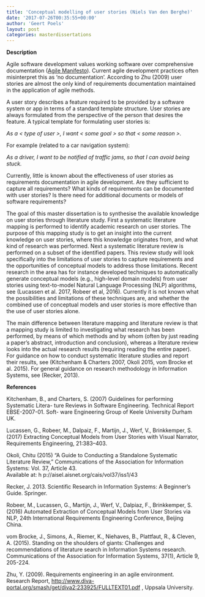 ```yaml
---
title: 'Conceptual modelling of user stories (Niels Van den Berghe)'
date: '2017-07-26T00:35:55+00:00'
author: 'Geert Poels'
layout: post
categories: masterdissertations
---
```


**Description**

Agile software development values working software over comprehensive documentation ([Agile Manifesto](http://agilemanifesto.org)). Current agile development practices often misinterpret this as ‘no documentation’. According to Zhu (2009) user stories are almost the only kind of requirements documentation maintained in the application of agile methods.

A user story describes a feature required to be provided by a software system or app in terms of a standard template structure. User stories are always formulated from the perspective of the person that desires the feature. A typical template for formulating user stories is:

*As a &lt; type of user &gt;, I want &lt; some goal &gt; so that &lt; some reason &gt;.*

For example (related to a car navigation system):

*As a driver, I want to be notified of traffic jams, so that I can avoid being stuck.*

Currently, little is known about the effectiveness of user stories as requirements documentation in agile development. Are they sufficient to capture all requirements? What kinds of requirements can be documented with user stories? Is there need for additional documents or models of software requirements?

The goal of this master dissertation is to synthesise the available knowledge on user stories through literature study. First a systematic literature mapping is performed to identify academic research on user stories. The purpose of this mapping study is to get an insight into the current knowledge on user stories, where this knowledge originates from, and what kind of research was performed. Next a systematic literature review is performed on a subset of the identified papers. This review study will look specifically into the limitations of user stories to capture requirements and the opportunities of conceptual models to address those limitations. Recent research in the area has for instance developed techniques to automatically generate conceptual models (e.g., high-level domain models) from user stories using text-to-model Natural Language Processing (NLP) algorithms, see (Lucassen et al. 2017, Robeer et al, 2016). Currently it is not known what the possibilities and limitations of these techniques are, and whether the combined use of conceptual models and user stories is more effective than the use of user stories alone.

The main difference between literature mapping and literature review is that a mapping study is limited to investigating what research has been performed, by means of which methods and by whom (often by just reading a paper’s abstract, introduction and conclusion), whereas a literature review looks into the actual research results (requiring reading the entire paper). For guidance on how to conduct systematic literature studies and report their results, see (Kitchenham &amp; Charters 2007, Okoli 2015, vom Brocke et al. 2015). For general guidance on research methodology in Information Systems, see (Recker, 2013).

**References**

Kitchenham, B., and Charters, S. (2007) Guidelines for performing Systematic Litera- ture Reviews in Software Engineering. Technical Report EBSE-2007-01. Soft- ware Engineering Group of Keele University Durham UK.

Lucassen, G., Robeer, M., Dalpaiz, F., Martijn, J., Werf, V., Brinkkemper, S. (2017) Extracting Conceptual Models from User Stories with Visual Narrator, Requirements Engineering, 21:383–403.

Okoli, Chitu (2015) “A Guide to Conducting a Standalone Systematic Literature Review,” Communications of the Association for Information Systems: Vol. 37, Article 43.  
Available at: h p://aisel.aisnet.org/cais/vol37/iss1/43

Recker, J. 2013. Scientific Research in Information Systems: A Beginner’s Guide. Springer.

Robeer, M., Lucassen, G., Martijn, J., Werf, V., Dalpiaz, F., Brinkkemper, S. (2016) Automated Extraction of Conceptual Models from User Stories via NLP, 24th International Requirements Engineering Conference, Beijing China.

vom Brocke, J., Simons, A., Riemer, K., Niehaves, B., Plattfaut, R., &amp; Cleven, A. (2015). Standing on the shoulders of giants: Challenges and recommendations of literature search in Information Systems research. Communications of the Association for Information Systems, 37(1), Article 9, 205-224.

Zhu, Y. (2009). Requirements engineering in an agile environment. Research Report, http://www.diva-portal.org/smash/get/diva2:233925/FULLTEXT01.pdf , Uppsala University.